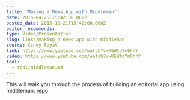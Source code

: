 ```yaml
---
title: "Making a News App with Middleman"
date: 2015-04-25T15:42:00.000Z
posted_date: 2015-10-21T15:42:00.000Z
editor_recommends:
type: Video/Presentation
slug: links/making-a-news-app-with-middleman
source: Cindy Royal
link: https://www.youtube.com/watch?v=KEWtdYm6hhY
video: https://www.youtube.com/watch?v=KEWtdYm6hhY
tool:
  - tool/middleman.md
---
```

This will walk you through the process of building an editorial app using middleman. [repo](https://github.com/cindyroyal/top_albums)
